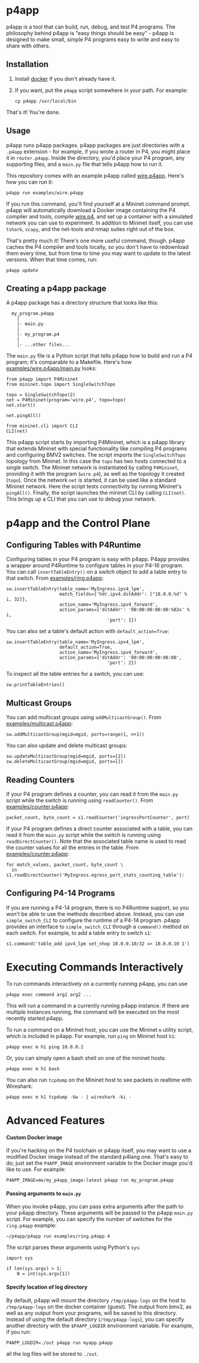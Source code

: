 p4app
=====

p4app is a tool that can build, run, debug, and test P4 programs. The
philosophy behind p4app is "easy things should be easy" - p4app is designed to
make small, simple P4 programs easy to write and easy to share with others.

Installation
------------

1. Install [docker](https://docs.docker.com/engine/installation/) if you don't
   already have it.

2. If you want, put the `p4app` script somewhere in your path. For example:

    ```
    cp p4app /usr/local/bin
    ```

That's it! You're done.

Usage
-----

p4app runs p4app packages. p4app packages are just directories with a `.p4app`
extension - for example, if you wrote a router in P4, you might place it in
`router.p4app`. Inside the directory, you'd place your P4 program, any
supporting files, and a `main.py` file that tells p4app how to run it.

This repository comes with an example p4app called [wire.p4app](examples/wire.p4app). Here's
how you can run it:

```
p4app run examples/wire.p4app
```

If you run this command, you'll find yourself at a Mininet command prompt. p4app
will automatically download a Docker image containing the P4 compiler and tools,
compile [wire.p4](examples/wire.p4app/wire.p4), and set up a container with a simulated network you
can use to experiment. In addition to Mininet itself, you can use `tshark`,
`scapy`, and the net-tools and nmap suites right out of the box.

That's pretty much it! There's one more useful command, though. p4app caches the
P4 compiler and tools locally, so you don't have to redownload them every time,
but from time to time you may want to update to the latest versions. When that
time comes, run:

```
p4app update
```

Creating a p4app package
------------------------

A p4app package has a directory structure that looks like this:

```
  my_program.p4app
    |
    |- main.py
    |
    |- my_program.p4
    |
    |- ...other files...
```

The `main.py` file is a Python script that tells p4app how to build and run a
P4 program; it's comparable to a Makefile. Here's how [examples/wire.p4app/main.py](examples/wire.p4app/main.py) looks:

```
from p4app import P4Mininet
from mininet.topo import SingleSwitchTopo

topo = SingleSwitchTopo(2)
net = P4Mininet(program='wire.p4', topo=topo)
net.start()

net.pingAll()

from mininet.cli import CLI
CLI(net)
```

This p4app script starts by importing P4Mininet, which is a p4app library that
extends Mininet with special functionality like compiling P4 programs and
configuring BMV2 switches. The script imports the `SingleSwitchTopo`
topology from Mininet. In this case the `topo` has two hosts connected to a
single switch. The Mininet network is instantiated by calling `P4Mininet`,
providing it with the program (`wire.p4`), as well as the topology it created
(`topo`). Once the network `net` is started, it can be used like a standard
Mininet network. Here the script tests connectivity by running Mininet's
`pingAll()`. Finally, the script launches the mininet CLI by calling `CLI(net)`.
This brings up a CLI that you can use to debug your network.

p4app and the Control Plane
===========================

Configuring Tables with P4Runtime
---------------------------------

Configuring tables in your P4 program is easy with p4app. P4app provides a
wrapper around P4Runtime to configure tables in your P4-16 program. You can
call `insertTableEntry()` on a switch object to add a table entry to that
switch. From [examples/ring.p4app](examples/ring.p4app/main.py):

```
sw.insertTableEntry(table_name='MyIngress.ipv4_lpm',
                    match_fields={'hdr.ipv4.dstAddr': ["10.0.0.%d" % i, 32]},
                    action_name='MyIngress.ipv4_forward',
                    action_params={'dstAddr': '00:00:00:00:00:%02x' % i,
                                      'port': 1})
```

You can also set a table's default action with `default_action=True`:

```
sw.insertTableEntry(table_name='MyIngress.ipv4_lpm',
                    default_action=True,
                    action_name='MyIngress.ipv4_forward',
                    action_params={'dstAddr': '00:00:00:00:00:00',
                                      'port': 2})
```

To inspect all the table entries for a switch, you can use:

```
sw.printTableEntries()
```


Multicast Groups
----------------

You can add multicast groups using `addMulticastGroup()`. From
[examples/multicast.p4app](examples/multicast.p4app/main.py):

```
sw.addMulticastGroup(mgid=mgid, ports=range(1, n+1))
```

You can also update and delete multicast groups:

```
sw.updateMulticastGroup(mgid=mgid, ports=[2])
sw.deleteMulticastGroup(mgid=mgid, ports=[])
```

Reading Counters
----------------

If your P4 program defines a counter, you can read it from the `main.py` script
while the switch is running using `readCounter()`. From
[examples/counter.p4app](examples/counter.p4app/main.py):

```
packet_count, byte_count = s1.readCounter('ingressPortCounter', port)
```

If your P4 program defines a direct counter associated with a table, you can read 
it from the `main.py` script while the switch is running using `readDirectCounter()`.
Note that the associated table name is used to read the counter values for all the 
entries in the table. From [examples/counter.p4app](examples/counter.p4app/main.py):

```
for match_values, packet_count, byte_count \
  in s1.readDirectCounter('MyIngress.egress_port_stats_counting_table'):
```

Configuring P4-14 Programs
--------------------------

If you are running a P4-14 program, there is no P4Runtime support, so you won't
be able to use the methods described above. Instead, you can use
`simple_switch_CLI` to configure the runtime of a P4-14 program. p4app provides
an interface to `simple_switch_CLI` through a `command()` method on each
switch. For example, to add a table entry to switch `s1`:

```
s1.command('table_add ipv4_lpm set_nhop 10.0.0.10/32 => 10.0.0.10 1')
```


Executing Commands Interactively
================================

To run commands interactively on a currently running p4app, you can use

```
p4app exec command arg1 arg2 ...
```

This will run a command in a currently running p4app instance. If there are
multiple instances running, the command will be executed on the most recently
started p4app.

To run a command on a Mininet host, you can use the Mininet `m` utility script,
which is included in p4app. For example, run `ping` on Mininet host `h1`:

```
p4app exec m h1 ping 10.0.0.2
```

Or, you can simply open a bash shell on one of the mininet hosts:
```
p4app exec m h1 bash
```

You can also run `tcpdump` on the Mininet host to see packets in realtime with
Wireshark:
```
p4app exec m h1 tcpdump -Uw - | wireshark -ki -
```

Advanced Features
=================

#### Custom Docker image

If you're hacking on the P4 toolchain or p4app itself, you may want to use a
modified Docker image instead of the standard p4lang one. That's easy to do;
just set the `P4APP_IMAGE` environment variable to the Docker image you'd like
to use. For example:

```
P4APP_IMAGE=me/my_p4app_image:latest p4app run my_program.p4app
```

#### Passing arguments to `main.py`

When you invoke p4app, you can pass extra arguments after the path to your
p4app directory. These arguments will be passed to the p4app `main.py` script.
For example, you can specify the number of switches for the `ring.p4app`
example:

```
~/p4app/p4app run examples/ring.p4app 4
```

The script parses these arguments using Python's `sys`:

```
import sys

if len(sys.argv) > 1:
    N = int(sys.argv[1])
```


#### Specify location of log directory
By default, p4app will mount the directory `/tmp/p4app-logs` on the host to
`/tmp/p4app-logs` on the docker container (guest). The output from bmv2, as well
as any output from your programs, will be saved to this directory.  Instead of
using the default directory (`/tmp/p4app-logs`), you can specify another
directory with the `$P4APP_LOGDIR` environment variable. For example, if you
run:

```
P4APP_LOGDIR=./out p4app run myapp.p4app
```

all the log files will be stored to `./out`.

